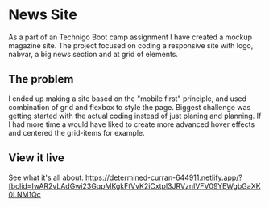# News Site

As a part of an Technigo Boot camp assignment I have created a mockup magazine site. The project focused on coding a responsive site with logo, nabvar, a big news section and at grid of elements.

## The problem

I ended up making a site based on the "mobile first" principle, and used combination of grid and flexbox to style the page. Biggest challenge was getting started with the actual coding instead of just planing and planning. If I had more time a would have liked to create more advanced hover effects and centered the grid-items for example. 

## View it live
See what it's all about: https://determined-curran-644911.netlify.app/?fbclid=IwAR2vLAdGwi23GqpMKgkFtVvK2iCxtpl3JRVznIVFV09YEWgbGaXK0LNM1Qc
